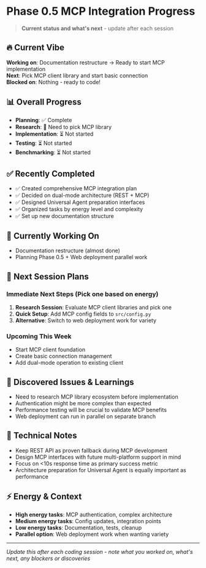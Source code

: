 # Phase 0.5 MCP Integration Progress

> **Current status and what's next** - update after each session

## 🔥 Current Vibe
**Working on**: Documentation restructure → Ready to start MCP implementation  
**Next**: Pick MCP client library and start basic connection  
**Blocked on**: Nothing - ready to code!  

## 📊 Overall Progress
- **Planning**: ✅ Complete
- **Research**: 🔄 Need to pick MCP library
- **Implementation**: ⏳ Not started
- **Testing**: ⏳ Not started
- **Benchmarking**: ⏳ Not started

## ✅ Recently Completed
- ✅ Created comprehensive MCP integration plan
- ✅ Decided on dual-mode architecture (REST + MCP)
- ✅ Designed Universal Agent preparation interfaces
- ✅ Organized tasks by energy level and complexity
- ✅ Set up new documentation structure

## 🔄 Currently Working On
- Documentation restructure (almost done)
- Planning Phase 0.5 + Web deployment parallel work

## 🎯 Next Session Plans

### Immediate Next Steps (Pick one based on energy)
1. **Research Session**: Evaluate MCP client libraries and pick one
2. **Quick Setup**: Add MCP config fields to `src/config.py`
3. **Alternative**: Switch to web deployment work for variety

### Upcoming This Week
- Start MCP client foundation
- Create basic connection management
- Add dual-mode operation to existing client

## 🚧 Discovered Issues & Learnings
- Need to research MCP library ecosystem before implementation
- Authentication might be more complex than expected
- Performance testing will be crucial to validate MCP benefits
- Web deployment can run in parallel on separate branch

## 🧠 Technical Notes
- Keep REST API as proven fallback during MCP development
- Design MCP interfaces with future multi-platform support in mind
- Focus on <10s response time as primary success metric
- Architecture preparation for Universal Agent is equally important as performance

## ⚡ Energy & Context
- **High energy tasks**: MCP authentication, complex architecture
- **Medium energy tasks**: Config updates, integration points
- **Low energy tasks**: Documentation, tests, cleanup
- **Parallel option**: Web deployment work when wanting variety

---

*Update this after each coding session - note what you worked on, what's next, any blockers or discoveries*
